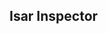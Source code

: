 ## Isar Inspector

<img source="https://raw.githubusercontent.com/isar/isar/main/.github/assets/isar-inspector.png?sanitize=true">
